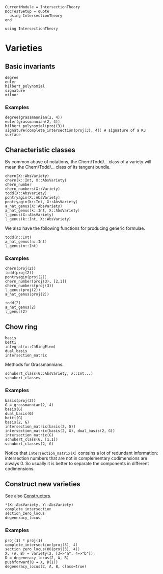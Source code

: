 ```@meta
CurrentModule = IntersectionTheory
DocTestSetup = quote
  using IntersectionTheory
end
```
```@setup repl
using IntersectionTheory
```
# Varieties
## Basic invariants
```@docs
degree
euler
hilbert_polynomial
signature
milnor
```
### Examples
```@repl repl
degree(grassmannian(2, 4))
euler(grassmannian(2, 4))
hilbert_polynomial(proj(3))
signature(complete_intersection(proj(3), 4)) # signature of a K3 surface
```
## Characteristic classes
By common abuse of notations, the Chern/Todd/... class of a variety will mean
the Chern/Todd/... class of its tangent bundle.
```@docs
chern(X::AbsVariety)
chern(k::Int, X::AbsVariety)
chern_number
chern_numbers(X::Variety)
todd(X::AbsVariety)
pontryagin(X::AbsVariety)
pontryagin(k::Int, X::AbsVariety)
a_hat_genus(X::AbsVariety)
a_hat_genus(k::Int, X::AbsVariety)
l_genus(X::AbsVariety)
l_genus(k::Int, X::AbsVariety)
```
We also have the following functions for producing generic formulae.
```@docs
todd(n::Int)
a_hat_genus(n::Int)
l_genus(n::Int)
```
### Examples
```@repl repl
chern(proj(2))
todd(proj(2))
pontryagin(proj(2))
chern_number(proj(3), [2,1])
chern_numbers(proj(3))
l_genus(proj(2))
a_hat_genus(proj(2))
```
```@repl repl
todd(2)
a_hat_genus(2)
l_genus(2)
```
## Chow ring
```@docs
basis
betti
integral(x::ChRingElem)
dual_basis
intersection_matrix
```
Methods for Grassmannians.
```@docs
schubert_class(G::AbsVariety, λ::Int...)
schubert_classes
```
### Examples
```@repl repl
basis(proj(2))
G = grassmannian(2, 4)
basis(G)
dual_basis(G)
betti(G)
basis(2, G)
intersection_matrix(basis(2, G))
intersection_matrix(basis(2, G), dual_basis(2, G))
intersection_matrix(G)
schubert_class(G, [1,1])
schubert_classes(2, G)
```
Notice that `intersection_matrix(X)` contains a lot of redundant information:
intersection numbers that are not in complementary codimensions are always 0.
So usually it is better to separate the components in different codimensions.
## Construct new varieties
See also [Constructors](@ref).
```@docs
*(X::AbsVariety, Y::AbsVariety)
complete_intersection
section_zero_locus
degeneracy_locus
```
### Examples
```@repl repl
proj(1) * proj(1)
complete_intersection(proj(3), 4)
section_zero_locus(OO(proj(3), 4))
X, (A, B) = variety(2, [3=>"a", 4=>"b"]);
D = degeneracy_locus(2, A, B)
pushforward(D → X, D(1))
degeneracy_locus(2, A, B, class=true)
```
